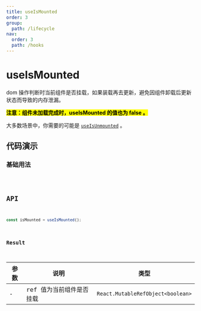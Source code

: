 ```yaml
---
title: useIsMounted
order: 3
group:
  path: /lifecycle
nav:
  order: 3
  path: /hooks
---
```


# useIsMounted

dom 操作判断时当前组件是否挂载，如果装载再去更新，避免因组件卸载后更新状态而导致的内存泄漏。

**<mark>注意：组件未加载完成时，useIsMounted 的值也为 false 。</mark>**

大多数场景中，你需要的可能是 [`useIsUnmounted`](/hooks/lifecycle/use-is-unmounted) 。

## 代码演示

### 基础用法

<code src="./demos/basic1.tsx" />

## API

```typescript
const isMounted = useIsMounted();
```

### Result

| 参数 | 说明                     | 类型                              |
| ---- | ------------------------ | --------------------------------- |
| -    | ref 值为当前组件是否挂载 | `React.MutableRefObject<boolean>` |
